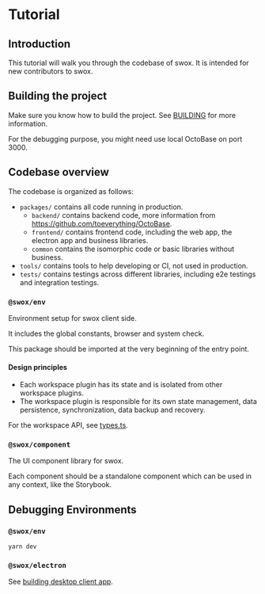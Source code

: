 # Tutorial

## Introduction

This tutorial will walk you through the codebase of swox. It is intended for new contributors to swox.

## Building the project

Make sure you know how to build the project. See [BUILDING](../BUILDING.md) for more information.

For the debugging purpose, you might need use local OctoBase on port 3000.

## Codebase overview

The codebase is organized as follows:

- `packages/` contains all code running in production.
  - `backend/` contains backend code, more information from <https://github.com/toeverything/OctoBase>.
  - `frontend/` contains frontend code, including the web app, the electron app and business libraries.
  - `common` contains the isomorphic code or basic libraries without business.
- `tools/` contains tools to help developing or CI, not used in production.
- `tests/` contains testings across different libraries, including e2e testings and integration testings.

### `@swox/env`

Environment setup for swox client side.

It includes the global constants, browser and system check.

This package should be imported at the very beginning of the entry point.

#### Design principles

- Each workspace plugin has its state and is isolated from other workspace plugins.
- The workspace plugin is responsible for its own state management, data persistence, synchronization, data backup and recovery.

For the workspace API, see [types.ts](../../packages/frontend/workspace/src/type.ts).

### `@swox/component`

The UI component library for swox.

Each component should be a standalone component which can be used in any context, like the Storybook.

## Debugging Environments

### `@swox/env`

```shell
yarn dev
```

### `@swox/electron`

See [building desktop client app](../building-desktop-client-app.md).
